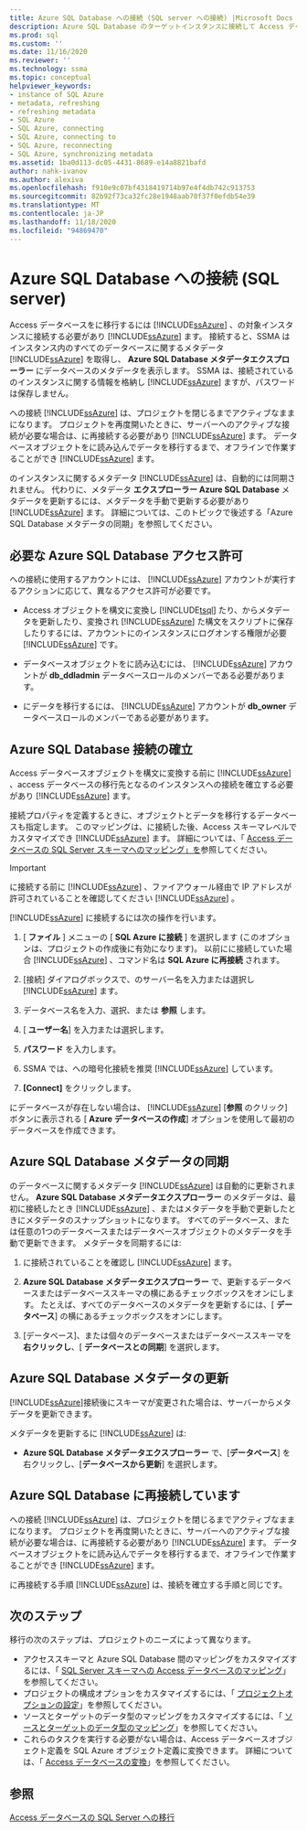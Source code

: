 ```yaml
---
title: Azure SQL Database への接続 (SQL server への接続) |Microsoft Docs
description: Azure SQL Database のターゲットインスタンスに接続して Access データベースを移行する方法について説明します。 SSMA は Azure SQL Database のデータベースに関するメタデータを取得します。
ms.prod: sql
ms.custom: ''
ms.date: 11/16/2020
ms.reviewer: ''
ms.technology: ssma
ms.topic: conceptual
helpviewer_keywords:
- instance of SQL Azure
- metadata, refreshing
- refreshing metadata
- SQL Azure
- SQL Azure, connecting
- SQL Azure, connecting to
- SQL Azure, reconnecting
- SQL Azure, synchronizing metadata
ms.assetid: 1ba0d113-dc05-4431-8689-e14a8821bafd
author: nahk-ivanov
ms.author: alexiva
ms.openlocfilehash: f910e9c07bf4318419714b97e4f4db742c913753
ms.sourcegitcommit: 82b92f73ca32fc28e1948aab70f37f0efdb54e39
ms.translationtype: MT
ms.contentlocale: ja-JP
ms.lasthandoff: 11/18/2020
ms.locfileid: "94869470"
---
```

# <a name="connecting-to-azure-sql-database-accesstosql"></a>Azure SQL Database への接続 (SQL server)

Access データベースをに移行するには [!INCLUDE[ssAzure](../../includes/ssazure_md.md)] 、の対象インスタンスに接続する必要があり [!INCLUDE[ssAzure](../../includes/ssazure_md.md)] ます。 接続すると、SSMA はインスタンス内のすべてのデータベースに関するメタデータ [!INCLUDE[ssAzure](../../includes/ssazure_md.md)] を取得し、 **Azure SQL Database メタデータエクスプローラー** にデータベースのメタデータを表示します。 SSMA は、接続されているのインスタンスに関する情報を格納し [!INCLUDE[ssAzure](../../includes/ssazure_md.md)] ますが、パスワードは保存しません。

への接続 [!INCLUDE[ssAzure](../../includes/ssazure_md.md)] は、プロジェクトを閉じるまでアクティブなままになります。 プロジェクトを再度開いたときに、サーバーへのアクティブな接続が必要な場合は、に再接続する必要があり [!INCLUDE[ssAzure](../../includes/ssazure_md.md)] ます。 データベースオブジェクトをに読み込んでデータを移行するまで、オフラインで作業することができ [!INCLUDE[ssAzure](../../includes/ssazure_md.md)] ます。

のインスタンスに関するメタデータ [!INCLUDE[ssAzure](../../includes/ssazure_md.md)] は、自動的には同期されません。 代わりに、メタデータ **エクスプローラー Azure SQL Database** メタデータを更新するには、メタデータを手動で更新する必要があり [!INCLUDE[ssAzure](../../includes/ssazure_md.md)] ます。 詳細については、このトピックで後述する「Azure SQL Database メタデータの同期」を参照してください。

## <a name="required-azure-sql-database-permissions"></a>必要な Azure SQL Database アクセス許可

への接続に使用するアカウントには、 [!INCLUDE[ssAzure](../../includes/ssazure_md.md)] アカウントが実行するアクションに応じて、異なるアクセス許可が必要です。

- Access オブジェクトを構文に変換し [!INCLUDE[tsql](../../includes/tsql-md.md)] たり、からメタデータを更新したり、変換され [!INCLUDE[ssAzure](../../includes/ssazure_md.md)] た構文をスクリプトに保存したりするには、アカウントにのインスタンスにログオンする権限が必要 [!INCLUDE[ssAzure](../../includes/ssazure_md.md)] です。

- データベースオブジェクトをに読み込むには、 [!INCLUDE[ssAzure](../../includes/ssazure_md.md)] アカウントが **db_ddladmin** データベースロールのメンバーである必要があります。

- にデータを移行するには、 [!INCLUDE[ssAzure](../../includes/ssazure_md.md)] アカウントが **db_owner** データベースロールのメンバーである必要があります。

## <a name="establishing-an-azure-sql-database-connection"></a>Azure SQL Database 接続の確立

Access データベースオブジェクトを構文に変換する前に [!INCLUDE[ssAzure](../../includes/ssazure_md.md)] 、access データベースの移行先となるのインスタンスへの接続を確立する必要があり [!INCLUDE[ssAzure](../../includes/ssazure_md.md)] ます。

接続プロパティを定義するときに、オブジェクトとデータを移行するデータベースも指定します。 このマッピングは、に接続した後、Access スキーマレベルでカスタマイズでき [!INCLUDE[ssAzure](../../includes/ssazure_md.md)] ます。 詳細については、「 [Access データベースの SQL Server スキーマへのマッピング」を](mapping-source-and-target-databases-accesstosql.md)参照してください。
  
> [!IMPORTANT]
> に接続する前に [!INCLUDE[ssAzure](../../includes/ssazure_md.md)] 、ファイアウォール経由で IP アドレスが許可されていることを確認してください [!INCLUDE[ssAzure](../../includes/ssazure_md.md)] 。
  
[!INCLUDE[ssAzure](../../includes/ssazure_md.md)] に接続するには次の操作を行います。

1. [ **ファイル** ] メニューの [ **SQL Azure に接続** ] を選択します (このオプションは、プロジェクトの作成後に有効になります)。
   以前にに接続していた場合 [!INCLUDE[ssAzure](../../includes/ssazure_md.md)] 、コマンド名は **SQL Azure に再接続** されます。

2. [接続] ダイアログボックスで、のサーバー名を入力または選択し [!INCLUDE[ssAzure](../../includes/ssazure_md.md)] ます。

3. データベース名を入力、選択、または **参照** します。

4. [ **ユーザー名**] を入力または選択します。

5. **パスワード** を入力します。

6. SSMA では、への暗号化接続を推奨 [!INCLUDE[ssAzure](../../includes/ssazure_md.md)] しています。

7. **[Connect]** をクリックします。
  
にデータベースが存在しない場合は、 [!INCLUDE[ssAzure](../../includes/ssazure_md.md)] [**参照** のクリック] ボタンに表示される [ **Azure データベースの作成**] オプションを使用して最初のデータベースを作成できます。

## <a name="synchronizing-azure-sql-database-metadata"></a>Azure SQL Database メタデータの同期

のデータベースに関するメタデータ [!INCLUDE[ssAzure](../../includes/ssazure_md.md)] は自動的に更新されません。 **Azure SQL Database メタデータエクスプローラー** のメタデータは、最初に接続したとき [!INCLUDE[ssAzure](../../includes/ssazure_md.md)] 、またはメタデータを手動で更新したときにメタデータのスナップショットになります。 すべてのデータベース、または任意の1つのデータベースまたはデータベースオブジェクトのメタデータを手動で更新できます。 メタデータを同期するには:

1. に接続されていることを確認し [!INCLUDE[ssAzure](../../includes/ssazure_md.md)] ます。

2. **Azure SQL Database メタデータエクスプローラー** で、更新するデータベースまたはデータベーススキーマの横にあるチェックボックスをオンにします。
   たとえば、すべてのデータベースのメタデータを更新するには、[ **データベース**] の横にあるチェックボックスをオンにします。

3. [データベース]、または個々のデータベースまたはデータベーススキーマを **右クリックし**、[ **データベースとの同期**] を選択します。

## <a name="refreshing-azure-sql-database-metadata"></a>Azure SQL Database メタデータの更新

[!INCLUDE[ssAzure](../../includes/ssazure_md.md)]接続後にスキーマが変更された場合は、サーバーからメタデータを更新できます。

メタデータを更新するに [!INCLUDE[ssAzure](../../includes/ssazure_md.md)] は:

- **Azure SQL Database メタデータエクスプローラー** で、[**データベース**] を右クリックし、[**データベースから更新**] を選択します。

## <a name="reconnecting-to-azure-sql-database"></a>Azure SQL Database に再接続しています

への接続 [!INCLUDE[ssAzure](../../includes/ssazure_md.md)] は、プロジェクトを閉じるまでアクティブなままになります。 プロジェクトを再度開いたときに、サーバーへのアクティブな接続が必要な場合は、に再接続する必要があり [!INCLUDE[ssAzure](../../includes/ssazure_md.md)] ます。 データベースオブジェクトをに読み込んでデータを移行するまで、オフラインで作業することができ [!INCLUDE[ssAzure](../../includes/ssazure_md.md)] ます。

に再接続する手順 [!INCLUDE[ssAzure](../../includes/ssazure_md.md)] は、接続を確立する手順と同じです。

## <a name="next-steps"></a>次のステップ

移行の次のステップは、プロジェクトのニーズによって異なります。

- アクセススキーマと Azure SQL Database 間のマッピングをカスタマイズするには、「 [SQL Server スキーマへの Access データベースのマッピング](mapping-source-and-target-databases-accesstosql.md)」を参照してください。
- プロジェクトの構成オプションをカスタマイズするには、「 [プロジェクトオプションの設定](setting-conversion-and-migration-options-accesstosql.md)」を参照してください。
- ソースとターゲットのデータ型のマッピングをカスタマイズするには、「 [ソースとターゲットのデータ型のマッピング](mapping-source-and-target-data-types-accesstosql.md)」を参照してください。
- これらのタスクを実行する必要がない場合は、Access データベースオブジェクト定義を SQL Azure オブジェクト定義に変換できます。 詳細については、「 [Access データベースの変換](converting-access-database-objects-accesstosql.md)」を参照してください。

## <a name="see-also"></a>参照

[Access データベースの SQL Server への移行](migrating-access-databases-to-sql-server-azure-sql-db-accesstosql.md)
